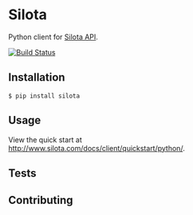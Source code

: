 # Silota

Python client for [Silota API](http://www.silota.com/docs/api/).

[![Build Status](https://api.travis-ci.org/silota/silota-python.png?branch=master)](https://api.travis-ci.org/silota/silota-python)

## Installation

	$ pip install silota
	
## Usage

View the quick start at http://www.silota.com/docs/client/quickstart/python/.

## Tests



## Contributing



